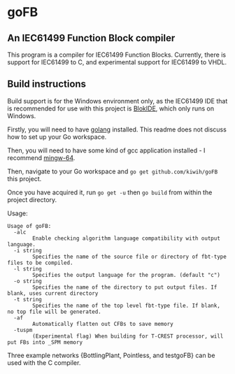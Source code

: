 # goFB
## An IEC61499 Function Block compiler
This program is a compiler for IEC61499 Function Blocks. 
Currently, there is support for IEC61499 to C, and experimental support for IEC61499 to VHDL.

## Build instructions

Build support is for the Windows environment only, as the IEC61499 IDE that is recommended for use with this project is [BlokIDE](http://timeme.io), which only runs on Windows.

Firstly, you will need to have [golang](http://golang.org/dl) installed. This readme does not discuss how to set up your Go workspace.

Then, you will need to have some kind of gcc application installed - I recommend [mingw-64](http://sourceforge.net/projects/mingw-w64/).

Then, navigate to your Go workspace and `go get github.com/kiwih/goFB` this project. 

Once you have acquired it, run `go get -u` then `go build` from within the project directory.

Usage:
```
Usage of goFB:
  -alc
        Enable checking algorithm language compatibility with output language.
  -i string
        Specifies the name of the source file or directory of fbt-type files to be compiled. 
  -l string
        Specifies the output language for the program. (default "c")
  -o string
        Specifies the name of the directory to put output files. If blank, uses current directory
  -t string
        Specifies the name of the top level fbt-type file. If blank, no top file will be generated.
  -af
        Automatically flatten out CFBs to save memory
  -tuspm
  		(Experimental flag) When building for T-CREST processor, will put FBs into _SPM memory
```

Three example networks {BottlingPlant, Pointless, and testgoFB} can be used with the C compiler. 

